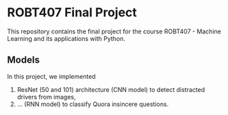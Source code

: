 # ROBT407 Final Project
This repository contains the final project for the course ROBT407 - Machine Learning and its applications with Python.

## Models
In this project, we implemented
1. ResNet (50 and 101) architecture (CNN model) to detect distracted drivers from images,
2. ... (RNN model) to classify Quora insincere questions.
